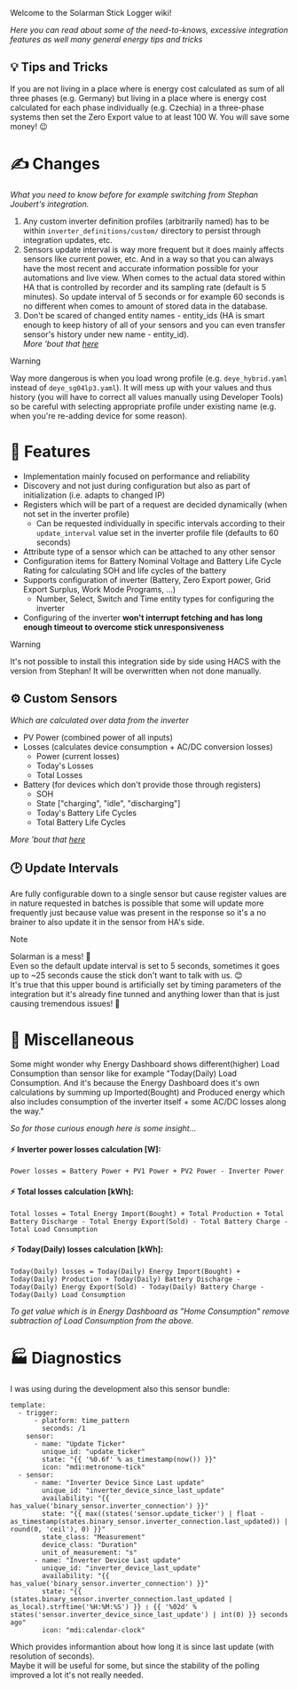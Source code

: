 Welcome to the Solarman Stick Logger wiki!  

_Here you can read about some of the need-to-knows, excessive integration features as well many general energy tips and tricks_

## 💡 Tips and Tricks  
If you are not living in a place where is energy cost calculated as sum of all three phases (e.g. Germany) but living in a place where is energy cost calculated for each phase individually (e.g. Czechia) in a three-phase systems then set the Zero Export value to at least 100 W. You will save some money! 😉

# ✍ Changes
_What you need to know before for example switching from Stephan Joubert's integration._
1. Any custom inverter definition profiles (arbitrarily named) has to be within `inverter_definitions/custom/` directory to persist through integration updates, etc.
2. Sensors update interval is way more frequent but it does mainly affects sensors like current power, etc. And in a way so that you can always have the most recent and accurate information possible for your automations and live view. When comes to the actual data stored within HA that is controlled by recorder and its sampling rate (default is 5 minutes). So update interval of 5 seconds or for example 60 seconds is no different when comes to amount of stored data in the database.
3. Don't be scared of changed entity names - entity_ids (HA is smart enough to keep history of all of your sensors and you can even transfer sensor's history under new name - entity_id).  
_More 'bout that [here](https://github.com/davidrapan/ha-solarman/wiki/Naming-Scheme#sensor-renaming-w-history)_

> [!WARNING]  
> Way more dangerous is when you load wrong profile (e.g. `deye_hybrid.yaml` instead of `deye_sg04lp3.yaml`). It will mess up with your values and thus history (you will have to correct all values manually using Developer Tools) so be careful with selecting appropriate profile under existing name (e.g. when you're re-adding device for some reason).

# 🎁 Features
- Implementation mainly focused on performance and reliability
- Discovery and not just during configuration but also as part of initialization (i.e. adapts to changed IP)
- Registers which will be part of a request are decided dynamically (when not set in the inverter profile)
  - Can be requested individually in specific intervals according to their `update_interval` value set in the inverter profile file (defaults to 60 seconds)
- Attribute type of a sensor which can be attached to any other sensor
- Configuration items for Battery Nominal Voltage and Battery Life Cycle Rating for calculating SOH and life cycles of the battery
- Supports configuration of inverter (Battery, Zero Export power, Grid Export Surplus, Work Mode Programs, ...)
  - Number, Select, Switch and Time entity types for configuring the inverter
- Configuring of the inverter **won't interrupt fetching and has long enough timeout to overcome stick unresponsiveness**

> [!WARNING]  
> It's not possible to install this integration side by side using HACS with the version from Stephan! It will be overwritten when not done manually.

## ⚙️ Custom Sensors  
_Which are calculated over data from the inverter_
- PV Power (combined power of all inputs)
- Losses (calculates device consumption + AC/DC conversion losses)
  - Power (current losses)
  - Today's Losses
  - Total Losses
- Battery (for devices which don't provide those through registers)
  - SOH
  - State ["charging", "idle", "discharging"]
  - Today's Battery Life Cycles
  - Total Battery Life Cycles

_More 'bout that [here](https://github.com/davidrapan/ha-solarman/wiki/Custom-sensors)_

## 🕑 Update Intervals

Are fully configurable down to a single sensor but cause register values are in nature requested in batches is possible that some will update more frequently just because value was present in the response so it's a no brainer to also update it in the sensor from HA's side.

> [!NOTE]  
> Solarman is a mess! 🤯  
> Even so the default update interval is set to 5 seconds, sometimes it goes up to ~25 seconds cause the stick don't want to talk with us. 😊  
> It's true that this upper bound is artificially set by timing parameters of the integration but it's already fine tunned and anything lower than that is just causing tremendous issues! 🙁

# 🚀 Miscellaneous

Some might wonder why Energy Dashboard shows different(higher) Load Consumption than sensor like for example "Today(Daily) Load Consumption. And it's because the Energy Dashboard does it's own calculations by summing up Imported(Bought) and Produced energy which also includes consumption of the inverter itself + some AC/DC losses along the way."  

_So for those curious enough here is some insight..._  

#### ⚡ Inverter power losses calculation [W]:
```
Power losses = Battery Power + PV1 Power + PV2 Power - Inverter Power
```

#### ⚡ Total losses calculation [kWh]:
```
Total losses = Total Energy Import(Bought) + Total Production + Total Battery Discharge - Total Energy Export(Sold) - Total Battery Charge - Total Load Consumption
```

#### ⚡ Today(Daily) losses calculation [kWh]:
```
Today(Daily) losses = Today(Daily) Energy Import(Bought) + Today(Daily) Production + Today(Daily) Battery Discharge - Today(Daily) Energy Export(Sold) - Today(Daily) Battery Charge - Today(Daily) Load Consumption
```

_To get value which is in Energy Dashboard as "Home Consumption" remove subtraction of Load Consumption from the above._  

# 🏭 Diagnostics

I was using during the development also this sensor bundle:
```
template:
  - trigger:
      - platform: time_pattern
        seconds: /1
    sensor:
      - name: "Update Ticker"
        unique_id: "update_ticker"
        state: "{{ '%0.6f' % as_timestamp(now()) }}"
        icon: "mdi:metronome-tick"
  - sensor:
      - name: "Inverter Device Since Last update"
        unique_id: "inverter_device_since_last_update"
        availability: "{{ has_value('binary_sensor.inverter_connection') }}"
        state: "{{ max((states('sensor.update_ticker') | float - as_timestamp(states.binary_sensor.inverter_connection.last_updated)) | round(0, 'ceil'), 0) }}"
        state_class: "Measurement"
        device_class: "Duration"
        unit_of_measurement: "s"
      - name: "Inverter Device Last update"
        unique_id: "inverter_device_last_update"
        availability: "{{ has_value('binary_sensor.inverter_connection') }}"
        state: "{{ (states.binary_sensor.inverter_connection.last_updated | as_local).strftime('%H:%M:%S') }} ❘ {{ '%02d' % states('sensor.inverter_device_since_last_update') | int(0) }} seconds ago"
        icon: "mdi:calendar-clock"
```
Which provides informantion about how long it is since last update (with resolution of seconds).  
Maybe it will be useful for some, but since the stability of the polling improved a lot it's not really needed.  